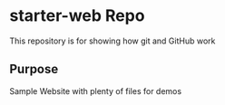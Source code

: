 # starter-web Repo

This repository is for showing how git and GitHub work

## Purpose

Sample Website with plenty of files for demos